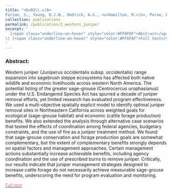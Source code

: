 ```yaml
---
title: "<b>02\\.</b> 
Farzan, S., Young, D.J.N., Dedrick, A.G., <u>Hamilton, M.</u>, Porse, E.C., Coates, P.S., Sampson, G., 2015. **Western Juniper Management: Assessing Strategies for Improving Greater Sage-grouse Habitat and Rangeland Productivity**. Environ. Manage. 56, 675–683. https://doi.org/10.1007/s00267-015-0521-1. <img src='../images/open_access.png'>"
collection: publications
permalink: /publication/2_western_juniper
excerpt: '
  [<span class="underline-on-hover" style="color:#FF6F6F">Abstract</span>](../publication/2_western_juniper)
\| [<span class="underline-on-hover" style="color:#FF6F6F">Full text</span>](https://link.springer.com/article/10.1007/s00267-015-0521-1)
'
---
```


### Abstract:

Western juniper (Juniperus occidentalis subsp. occidentalis) range expansion into sagebrush steppe ecosystems has affected both native wildlife and economic livelihoods across western North America. The potential listing of the greater sage-grouse (Centrocercus urophasianus) under the U.S. Endangered Species Act has spurred a decade of juniper removal efforts, yet limited research has evaluated program effectiveness. We used a multi-objective spatially explicit model to identify optimal juniper removal sites in Northeastern California across weighted goals for ecological (sage-grouse habitat) and economic (cattle forage production) benefits. We also extended the analysis through alternative case scenarios that tested the effects of coordination among federal agencies, budgetary constraints, and the use of fire as a juniper treatment method. We found that sage-grouse conservation and forage production goals are somewhat complementary, but the extent of complementary benefits strongly depends on spatial factors and management approaches. Certain management actions substantially increase achievable benefits, including agency coordination and the use of prescribed burns to remove juniper. Critically, our results indicate that juniper management strategies designed to increase cattle forage do not necessarily achieve measurable sage-grouse benefits, underscoring the need for program evaluation and monitoring.

[<span class="underline-on-hover" style="color:#FF6F6F">Full text</span>](https://link.springer.com/article/10.1007/s00267-015-0521-1)
